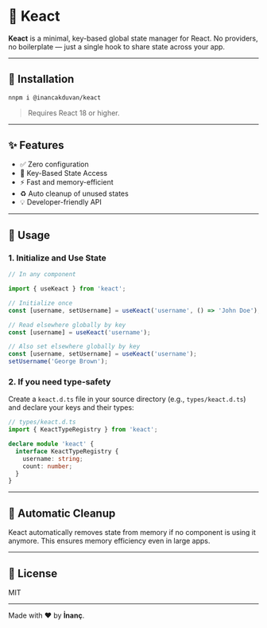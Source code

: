 # 🔑 Keact

**Keact** is a minimal, key-based global state manager for React. No providers, no boilerplate — just a single hook to share state across your app.

---

## 🚀 Installation

```bash
nnpm i @inancakduvan/keact
```

> Requires React 18 or higher.

---

## ✨ Features

- ✅ Zero configuration
- 🔑 Key-Based State Access
- ⚡ Fast and memory-efficient
- ♻️ Auto cleanup of unused states
- 💡 Developer-friendly API

---

## 🔧 Usage

### 1. Initialize and Use State

```ts
// In any component

import { useKeact } from 'keact';

// Initialize once
const [username, setUsername] = useKeact('username', () => 'John Doe');

// Read elsewhere globally by key
const [username] = useKeact('username');

// Also set elsewhere globally by key
const [username, setUsername] = useKeact('username');
setUsername('George Brown');
```

### 2. If you need type-safety

Create a `keact.d.ts` file in your source directory (e.g., `types/keact.d.ts`) and declare your keys and their types:

```ts
// types/keact.d.ts
import { KeactTypeRegistry } from 'keact';

declare module 'keact' {
  interface KeactTypeRegistry {
    username: string;
    count: number;
  }
}
```

---

## 🧼 Automatic Cleanup

Keact automatically removes state from memory if no component is using it anymore. This ensures memory efficiency even in large apps.

---

## 📄 License

MIT

---

Made with ❤️ by **İnanç**.